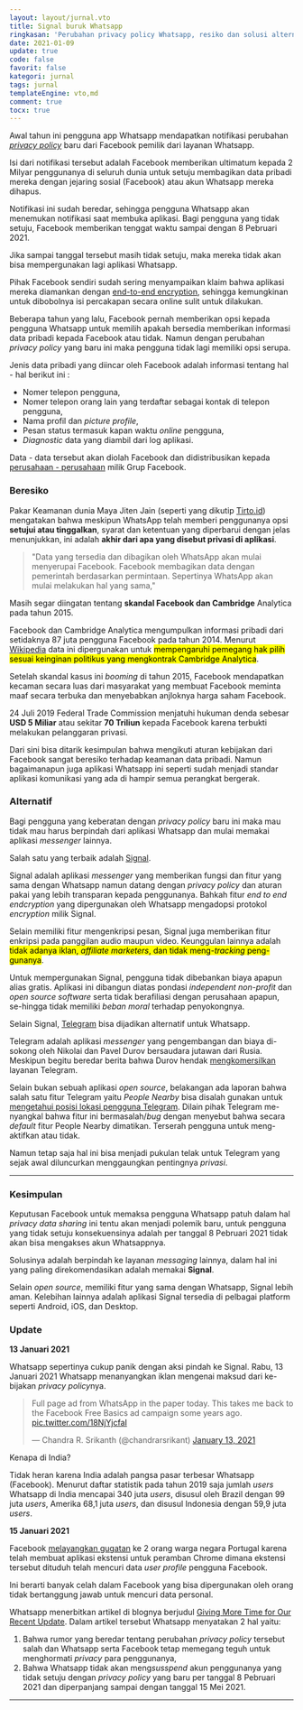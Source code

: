 ```yaml
---
layout: layout/jurnal.vto
title: Signal buruk Whatsapp
ringkasan: 'Perubahan privacy policy Whatsapp, resiko dan solusi alternatifnya.'
date: 2021-01-09
update: true
code: false
favorit: false
kategori: jurnal
tags: jurnal
templateEngine: vto,md
comment: true
tocx: true
---
```


Awal tahun ini pengguna app Whatsapp mendapatkan notifikasi perubahan *[privacy policy](https://www.whatsapp.com/legal/privacy-policy)* baru dari Facebook pemilik dari layanan Whatsapp.

Isi dari notifikasi tersebut adalah Facebook memberikan ultimatum kepada 2 Milyar penggunanya di seluruh dunia untuk setuju membagikan data pribadi mereka dengan jejaring sosial (Facebook) atau akun Whatsapp mereka dihapus.

Notifikasi ini sudah beredar, sehingga pengguna Whatsapp akan menemukan notifikasi saat membuka aplikasi. Bagi pengguna yang tidak setuju, Facebook memberikan tenggat waktu sampai dengan 8 Pebruari 2021.

Jika sampai tanggal tersebut masih tidak setuju, maka  mereka tidak akan bisa mempergunakan lagi aplikasi Whatsapp.

Pihak Facebook sendiri sudah sering menyampaikan klaim bahwa aplikasi mereka diamankan dengan [end-to-end encryption](https://www.wired.com/story/facebook-messenger-end-to-end-encryption-default/), sehingga kemungkinan untuk dibobolnya isi percakapan secara online sulit untuk dilakukan.

Beberapa tahun yang lalu, Facebook pernah memberikan opsi kepada pengguna Whatsapp untuk memilih apakah bersedia memberikan informasi data pribadi kepada Facebook atau tidak. Namun dengan perubahan *privacy policy* yang baru ini maka pengguna tidak lagi memiliki opsi serupa.

Jenis data pribadi yang diincar oleh Facebook adalah informasi tentang hal - hal berikut ini :

- Nomer telepon pengguna,
- Nomer telepon orang lain yang terdaftar sebagai kontak di telepon pengguna,
- Nama profil dan _picture profile_,
- Pesan status termasuk kapan waktu _online_ pengguna,
- _Diagnostic_ data yang diambil dari log aplikasi.

Data - data tersebut akan diolah Facebook dan didistribusikan kepada [perusahaan - perusahaan](https://faq.whatsapp.com/general/security-and-privacy/the-facebook-companies) milik Grup Facebook.

### Beresiko

Pakar Keamanan dunia Maya Jiten Jain (seperti yang dikutip [Tirto.id](https://tirto.id/peraturan-terbaru-whatsapp-2021-dan-privacy-policy-harus-disetujui-f8XX)) mengatakan bahwa meskipun WhatsApp telah memberi penggunanya opsi **setujui atau tinggalkan**, syarat dan ketentuan yang diperbarui dengan jelas menunjukkan, ini adalah **akhir dari apa yang disebut privasi di aplikasi**.

<blockquote>
"Data yang tersedia dan dibagikan oleh WhatsApp akan mulai menyerupai Facebook. Facebook membagikan data dengan pemerintah berdasarkan permintaan. Sepertinya WhatsApp akan mulai melakukan hal yang sama,"
</blockquote>

Masih segar diingatan tentang **skandal Facebook dan Cambridge** Analytica pada tahun 2015.

Facebook dan Cambridge Analytica mengumpulkan informasi pribadi dari setidaknya 87 juta pengguna Facebook pada tahun 2014. Menurut [Wikipedia](https://id.wikipedia.org/wiki/Skandal_data_Facebook%E2%80%93Cambridge_Analytica) data ini dipergunakan untuk <mark>mempengaruhi pemegang hak pilih sesuai keinginan politikus yang mengkontrak Cambridge Analytica</mark>.

Setelah skandal kasus ini *booming* di tahun 2015, Facebook mendapatkan kecaman secara luas dari masyarakat yang membuat Facebook meminta maaf secara terbuka dan menyebabkan anjloknya harga saham Facebook.

24 Juli 2019 Federal Trade Commission menjatuhi hukuman denda sebesar **USD 5 Miliar** atau sekitar **70 Triliun** kepada Facebook karena terbukti melakukan pelanggaran privasi.

Dari sini bisa ditarik kesimpulan bahwa mengikuti aturan kebijakan dari Facebook sangat beresiko terhadap keamanan data pribadi. Namun bagaimanapun juga aplikasi Whatsapp ini seperti sudah menjadi standar aplikasi komunikasi yang ada di hampir semua perangkat bergerak.

### Alternatif

Bagi pengguna yang keberatan dengan *privacy policy* baru ini maka mau tidak mau harus berpindah dari aplikasi Whatsapp dan mulai memakai aplikasi *messenger* lainnya.

Salah satu yang terbaik adalah [Signal](https://signal.org/).

Signal adalah aplikasi *messenger* yang memberikan fungsi dan fitur yang sama dengan Whatsapp namun datang dengan *privacy policy* dan aturan pakai yang lebih transparan kepada penggunanya. Bahkah fitur *end to end endcryption* yang dipergunakan oleh Whatsapp mengadopsi protokol *encryption* milik Signal.

Selain memiliki fitur mengenkripsi pesan, Signal juga memberikan fitur enkripsi pada panggilan audio maupun video. Keunggulan lainnya adalah <mark>tidak adanya iklan, *affiliate marketers*, dan tidak meng-*tracking* peng-gunanya</mark>.

Untuk mempergunakan Signal, pengguna tidak dibebankan biaya apapun alias gratis. Aplikasi ini dibangun diatas pondasi *independent non-profit*  dan *open source software* serta tidak berafiliasi dengan perusahaan apapun, se-hingga tidak memiliki *beban moral* terhadap penyokongnya.

Selain Signal, [Telegram](https://telegram.org) bisa dijadikan alternatif untuk Whatsapp.

Telegram adalah aplikasi *messenger*  yang pengembangan dan biaya di-sokong oleh Nikolai dan Pavel Durov bersaudara jutawan dari Rusia. Meskipun begitu beredar berita bahwa Durov hendak [mengkomersilkan](https://nextren.grid.id/read/012482571/telegram-akan-buat-fitur-premium-untuk-pebisnis-apa-perbedaannya?page=all) layanan Telegram.

Selain bukan sebuah aplikasi *open source*, belakangan ada laporan bahwa salah satu fitur Telegram yaitu *People Nearby* bisa disalah gunakan untuk [mengetahui posisi lokasi pengguna Telegram](https://blog.ahmed.nyc/2021/01/if-you-use-this-feature-on-telegram.html).  Dilain pihak Telegram me-nyangkal bahwa fitur ini bermasalah/*bug* dengan menyebut bahwa secara *default* fitur People Nearby dimatikan. Terserah pengguna untuk meng-aktifkan atau tidak.

Namun tetap saja hal ini bisa menjadi pukulan telak untuk Telegram yang sejak awal diluncurkan menggaungkan pentingnya *privasi*.


***

### Kesimpulan

Keputusan Facebook untuk memaksa pengguna Whatsapp patuh dalam hal *privacy data sharing* ini tentu akan menjadi polemik baru, untuk pengguna yang tidak setuju konsekuensinya adalah per tanggal 8 Pebruari 2021 tidak akan bisa mengakses akun Whatsappnya.

Solusinya adalah berpindah ke layanan *messaging* lainnya, dalam hal ini yang paling direkomendasikan adalah memakai **Signal**.

Selain *open source*, memiliki fitur yang sama dengan Whatsapp, Signal lebih aman. Kelebihan lainnya adalah aplikasi Signal tersedia di pelbagai platform seperti Android, iOS, dan Desktop.

### Update

**13 Januari 2021**

Whatsapp sepertinya cukup panik dengan aksi pindah ke Signal. Rabu, 13 Januari 2021 Whatsapp menanyangkan iklan mengenai maksud dari ke-bijakan *privacy policy*nya.

 <blockquote class="twitter-tweet block wi-auto"><p lang="en" dir="ltr">Full page ad from WhatsApp in the paper today. This takes me back to the Facebook Free Basics ad campaign some years ago. <a href="https://t.co/18NjYjcfaI">pic.twitter.com/18NjYjcfaI</a></p>&mdash; Chandra R. Srikanth (@chandrarsrikant) <a href="https://twitter.com/chandrarsrikant/status/1349181160107110401?ref_src=twsrc%5Etfw">January 13, 2021</a></blockquote>
 <script async src="https://platform.twitter.com/widgets.js" charset="utf-8"></script>



Kenapa di India?

Tidak heran karena India adalah pangsa pasar terbesar Whatsapp (Facebook). Menurut daftar statistik pada tahun 2019 saja jumlah *users* Whatsapp di India mencapai 340 juta *users*, disusul oleh Brazil dengan 99 juta *users*, Amerika 68,1 juta *users*, dan disusul Indonesia dengan 59,9 juta *users*.

**15 Januari 2021**

Facebook [melayangkan gugatan](https://about.fb.com/news/2021/01/combating-scraping-by-malicious-browser-extensions/) ke 2 orang warga negara Portugal karena telah membuat aplikasi ekstensi untuk peramban Chrome dimana ekstensi tersebut dituduh telah mencuri data *user profile* pengguna Facebook.

Ini berarti banyak celah dalam Facebook yang bisa dipergunakan oleh orang tidak bertanggung jawab untuk mencuri data personal.

Whatsapp menerbitkan artikel di blognya berjudul <a href="https://blog.whatsapp.com/giving-more-time-for-our-recent-update">Giving More Time for Our Recent Update</a>. Dalam artikel tersebut Whatsapp menyatakan 2 hal yaitu:

1. Bahwa rumor yang beredar tentang perubahan <em>privacy policy</em> tersebut salah dan Whatsapp serta Facebook tetap memegang teguh untuk menghormati <em>privacy</em> para penggunanya,
2. Bahwa Whatsapp tidak akan meng<em>susspend</em> akun penggunanya yang tidak setuju dengan <em>privacy policy</em> yang baru per tanggal 8 Pebruari 2021 dan diperpanjang sampai dengan tanggal 15 Mei 2021.

***
